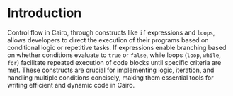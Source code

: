 # Introduction

Control flow in Cairo, through constructs like `if` expressions and `loops`, allows developers to direct the execution of their programs based on conditional logic or repetitive tasks. If expressions enable branching based on whether conditions evaluate to `true` or `false`, while loops (`loop`, `while`, `for`) facilitate repeated execution of code blocks until specific criteria are met. These constructs are crucial for implementing logic, iteration, and handling multiple conditions concisely, making them essential tools for writing efficient and dynamic code in Cairo.
